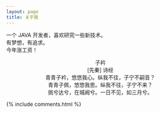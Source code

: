 ```yaml
---
layout: page
title: 关于我 
---
```


一个 JAVA 开发者，喜欢研究一些新技术。  
有梦想，有追求。  
今年涨工资！  
   
<center> 子衿 </center>  
<center> [先秦] 诗经 </center>
<center> 青青子衿，悠悠我心。纵我不往，子宁不嗣音？ </center>
<center> 青青子佩，悠悠我思。纵我不往，子宁不来？ </center>
<center> 挑兮达兮，在城阙兮。一日不见，如三月兮。 </center>  
  
  
  
  

{% include comments.html %}

